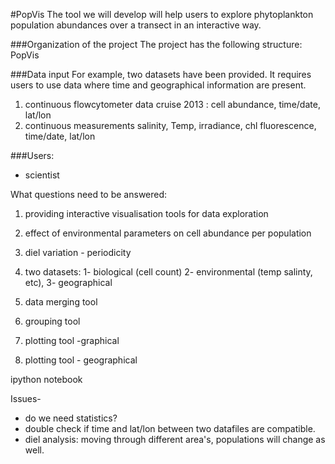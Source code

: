 #PopVis
The tool we will develop will help users to explore phytoplankton population abundances over a transect in an interactive way. 


###Organization of the project
The project has the following structure:
PopVis

###Data input
For example, two datasets have been provided. It requires users to use data where time and geographical information are present. 
 
1. continuous flowcytometer data cruise 2013 : cell abundance, time/date, lat/lon
2. continuous measurements salinity, Temp, irradiance, chl fluorescence, time/date, lat/lon

###Users:
- scientist

What questions need to be answered:
1. providing interactive visualisation tools for data exploration
2. effect of environmental parameters on cell abundance per population
3. diel variation - periodicity

1. two datasets: 1- biological (cell count) 2- environmental (temp salinty, etc), 3- geographical
2. data merging tool
3. grouping tool
4. plotting tool -graphical
5. plotting tool - geographical 

ipython notebook

Issues-
- do we need statistics?
- double check if time and lat/lon between two datafiles are compatible.
- diel analysis: moving through different area's, populations will change as well.